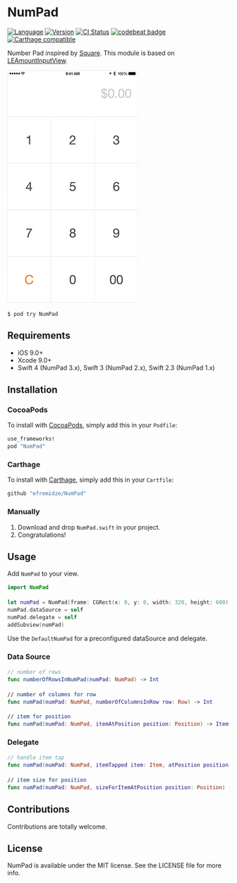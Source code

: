 # NumPad

[![Language](https://img.shields.io/badge/Swift-4-orange.svg?style=flat)](https://swift.org)
[![Version](https://img.shields.io/cocoapods/v/NumPad.svg?style=flat)](http://cocoapods.org/pods/NumPad)
[![CI Status](http://img.shields.io/travis/efremidze/NumPad.svg?style=flat)](https://travis-ci.org/efremidze/NumPad)
[![codebeat badge](https://codebeat.co/badges/c41fb90e-aa9f-4a40-85b4-9df9011e7931)](https://codebeat.co/projects/github-com-efremidze-numpad)
[![Carthage compatible](https://img.shields.io/badge/Carthage-compatible-4BC51D.svg?style=flat)](https://github.com/Carthage/Carthage)

Number Pad inspired by [Square](https://square.com). This module is based on [LEAmountInputView](https://github.com/efremidze/LEAmountInputView).

![Demo](demo.gif)

```
$ pod try NumPad
```

## Requirements

- iOS 9.0+
- Xcode 9.0+
- Swift 4 (NumPad 3.x), Swift 3 (NumPad 2.x), Swift 2.3 (NumPad 1.x)

## Installation

### CocoaPods
To install with [CocoaPods](http://cocoapods.org/), simply add this in your `Podfile`:
```ruby
use_frameworks!
pod "NumPad"
```

### Carthage
To install with [Carthage](https://github.com/Carthage/Carthage), simply add this in your `Cartfile`:
```ruby
github "efremidze/NumPad"
```

### Manually
1. Download and drop ```NumPad.swift``` in your project.  
2. Congratulations!

## Usage

Add `NumPad` to your view.

```swift
import NumPad

let numPad = NumPad(frame: CGRect(x: 0, y: 0, width: 320, height: 600))
numPad.dataSource = self
numPad.delegate = self
addSubview(numPad)
```

Use the `DefaultNumPad` for a preconfigured dataSource and delegate.

### Data Source
```swift
// number of rows
func numberOfRowsInNumPad(numPad: NumPad) -> Int

// number of columns for row
func numPad(numPad: NumPad, numberOfColumnsInRow row: Row) -> Int

// item for position
func numPad(numPad: NumPad, itemAtPosition position: Position) -> Item
```

### Delegate
```swift
// handle item tap
func numPad(numPad: NumPad, itemTapped item: Item, atPosition position: Position)

// item size for position
func numPad(numPad: NumPad, sizeForItemAtPosition position: Position) -> CGSize
```

## Contributions

Contributions are totally welcome.

## License

NumPad is available under the MIT license. See the LICENSE file for more info.
